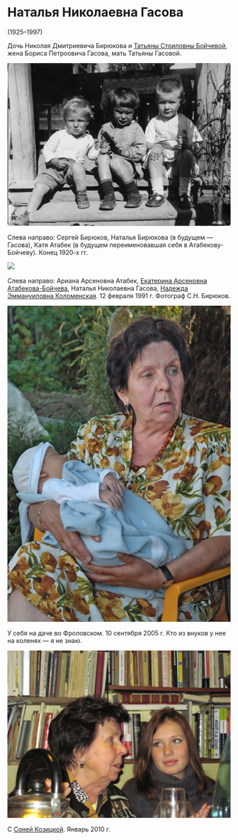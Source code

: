 # Наталья Николаевна Гасова
(1925–1997)

Дочь Николая Дмитриевича Бирюкова и [Татьяны Стоиловны Бойчевой](../B2/TSB.md), жена Бориса Петроовича Гасова, мать Татьяны Гасовой.

![](img/SB-NB-EA.jpg)

Слева направо: Сергей Бирюков, Наталья Бирюкова (в будущем — Гасова), 
Катя Атабек (в будущем переименовавшая себя в Атабекову-Бойчеву).
Конец 1920-х гг.

![](../B2/AENN-1991-02-12.jpg)

Слева направо: Ариана Арсеновна Атабек, [Екатерина Арсеновна Атабекова-Бойчева](../A/EAAB.md), 
Наталья Николаевна Гасова, [Надежда Эммануиловна Коломенская](../B2/NEK.md). 
12 февраля 1991 г. Фотограф С.Н. Бирюков.

![](img/NNG-2005.jpg)

У себя на даче во Фроловском. 10 сентября 2005 г.
Кто из внуков у нее на коленях — я не знаю.

![](img/NNG-KK-2010.jpg)

С [Соней Козицкой](../K/SK.md).
Январь 2010 г.